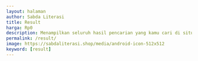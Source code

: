 ```yaml
---
layout: halaman
author: Sabda Literasi
title: Result
harga: Rp0
description: Menampilkan seluruh hasil pencarian yang kamu cari di situs website kami.
permalink: /result/
image: https://sabdaliterasi.shop/media/android-icon-512x512
keyword: [result]
---
```

<div id="gcsengine"></div>
<script>
var getUrlParameter = function getUrlParameter(sParam) { var sPageURL = window.location.search.substring(1), sURLVariables = sPageURL.split('&'), sParameterName, i; for (i = 0; i < sURLVariables.length; i++) { sParameterName = sURLVariables[i].split('='); if (sParameterName[0] === sParam) { return sParameterName[1] === undefined ? true : decodeURIComponent(sParameterName[1]); } } return false; };$("#Blog1 > div > article > div > div.post-title > h1").append(' "'+getUrlParameter('gsc.q')+'"');
var gcseDiv = document.getElementById('gcsengine');
gcseDiv.innerHTML = '<gcse:searchresults-only></gcse:searchresults-only>'
</script>
<script>
!function() { var cx = 'c7367564f98394c59'; var gcse = document.createElement('script'); gcse.type = 'text/javascript'; gcse.async = true; gcse.src = (document.location.protocol == 'https:' ? 'https:' : 'http:') + '//cse.google.com/cse.js?cx=' + cx; var s = document.getElementsByTagName('script')[0]; s.parentNode.insertBefore(gcse, s); ();
</script> 
